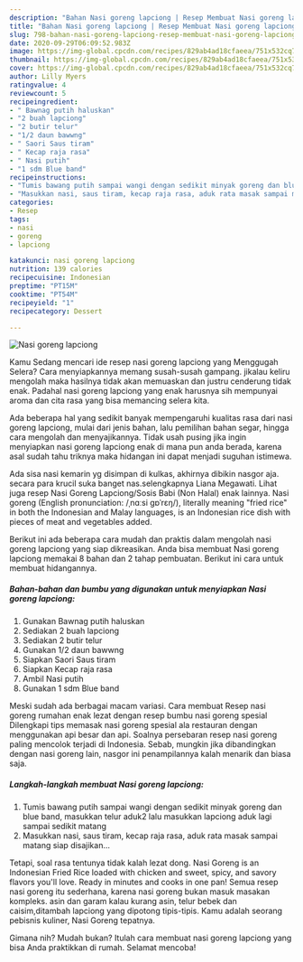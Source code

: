 ```yaml
---
description: "Bahan Nasi goreng lapciong | Resep Membuat Nasi goreng lapciong Yang Lezat"
title: "Bahan Nasi goreng lapciong | Resep Membuat Nasi goreng lapciong Yang Lezat"
slug: 798-bahan-nasi-goreng-lapciong-resep-membuat-nasi-goreng-lapciong-yang-lezat
date: 2020-09-29T06:09:52.983Z
image: https://img-global.cpcdn.com/recipes/829ab4ad18cfaeea/751x532cq70/nasi-goreng-lapciong-foto-resep-utama.jpg
thumbnail: https://img-global.cpcdn.com/recipes/829ab4ad18cfaeea/751x532cq70/nasi-goreng-lapciong-foto-resep-utama.jpg
cover: https://img-global.cpcdn.com/recipes/829ab4ad18cfaeea/751x532cq70/nasi-goreng-lapciong-foto-resep-utama.jpg
author: Lilly Myers
ratingvalue: 4
reviewcount: 5
recipeingredient:
- " Bawnag putih haluskan"
- "2 buah lapciong"
- "2 butir telur"
- "1/2 daun bawwng"
- " Saori Saus tiram"
- " Kecap raja rasa"
- " Nasi putih"
- "1 sdm Blue band"
recipeinstructions:
- "Tumis bawang putih sampai wangi dengan sedikit minyak goreng dan blue band, masukkan telur aduk2 lalu masukkan lapciong aduk lagi sampai sedikit matang"
- "Masukkan nasi, saus tiram, kecap raja rasa, aduk rata masak sampai matang siap disajikan..."
categories:
- Resep
tags:
- nasi
- goreng
- lapciong

katakunci: nasi goreng lapciong 
nutrition: 139 calories
recipecuisine: Indonesian
preptime: "PT15M"
cooktime: "PT54M"
recipeyield: "1"
recipecategory: Dessert

---
```



![Nasi goreng lapciong](https://img-global.cpcdn.com/recipes/829ab4ad18cfaeea/751x532cq70/nasi-goreng-lapciong-foto-resep-utama.jpg)

Kamu Sedang mencari ide resep nasi goreng lapciong yang Menggugah Selera? Cara menyiapkannya memang susah-susah gampang. jikalau keliru mengolah maka hasilnya tidak akan memuaskan dan justru cenderung tidak enak. Padahal nasi goreng lapciong yang enak harusnya sih mempunyai aroma dan cita rasa yang bisa memancing selera kita.

Ada beberapa hal yang sedikit banyak mempengaruhi kualitas rasa dari nasi goreng lapciong, mulai dari jenis bahan, lalu pemilihan bahan segar, hingga cara mengolah dan menyajikannya. Tidak usah pusing jika ingin menyiapkan nasi goreng lapciong enak di mana pun anda berada, karena asal sudah tahu triknya maka hidangan ini dapat menjadi suguhan istimewa.

Ada sisa nasi kemarin yg disimpan di kulkas, akhirnya dibikin nasgor aja. secara para krucil suka banget nas.selengkapnya Liana Megawati. Lihat juga resep Nasi Goreng Lapciong/Sosis Babi (Non Halal) enak lainnya. Nasi goreng (English pronunciation: /ˌnɑːsi ɡɒˈrɛŋ/), literally meaning &#34;fried rice&#34; in both the Indonesian and Malay languages, is an Indonesian rice dish with pieces of meat and vegetables added.


Berikut ini ada beberapa cara mudah dan praktis dalam mengolah nasi goreng lapciong yang siap dikreasikan. Anda bisa membuat Nasi goreng lapciong memakai 8 bahan dan 2 tahap pembuatan. Berikut ini cara untuk membuat hidangannya.

<!--inarticleads1-->

##### Bahan-bahan dan bumbu yang digunakan untuk menyiapkan Nasi goreng lapciong:

1. Gunakan  Bawnag putih haluskan
1. Sediakan 2 buah lapciong
1. Sediakan 2 butir telur
1. Gunakan 1/2 daun bawwng
1. Siapkan  Saori Saus tiram
1. Siapkan  Kecap raja rasa
1. Ambil  Nasi putih
1. Gunakan 1 sdm Blue band


Meski sudah ada berbagai macam variasi. Cara membuat Resep nasi goreng rumahan enak lezat dengan resep bumbu nasi goreng spesial Dilengkapi tips memasak nasi goreng spesial ala restauran dengan menggunakan api besar dan api. Soalnya persebaran resep nasi goreng paling mencolok terjadi di Indonesia. Sebab, mungkin jika dibandingkan dengan nasi goreng lain, nasgor ini penampilannya kalah menarik dan biasa saja. 

<!--inarticleads2-->

##### Langkah-langkah membuat Nasi goreng lapciong:

1. Tumis bawang putih sampai wangi dengan sedikit minyak goreng dan blue band, masukkan telur aduk2 lalu masukkan lapciong aduk lagi sampai sedikit matang
1. Masukkan nasi, saus tiram, kecap raja rasa, aduk rata masak sampai matang siap disajikan...


Tetapi, soal rasa tentunya tidak kalah lezat dong. Nasi Goreng is an Indonesian Fried Rice loaded with chicken and sweet, spicy, and savory flavors you&#39;ll love. Ready in minutes and cooks in one pan! Semua resep nasi goreng itu sederhana, karena nasi goreng bukan masuk masakan kompleks. asin dan garam kalau kurang asin, telur bebek dan caisim,ditambah lapciong yang dipotong tipis-tipis. Kamu adalah seorang pebisnis kuliner, Nasi Goreng tepatnya. 

Gimana nih? Mudah bukan? Itulah cara membuat nasi goreng lapciong yang bisa Anda praktikkan di rumah. Selamat mencoba!
